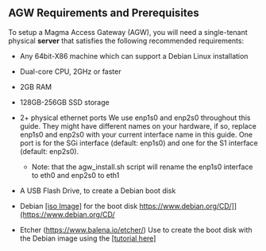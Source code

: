 ## AGW Requirements and Prerequisites

To setup a Magma Access Gateway (AGW), you will need a single-tenant physical **server** that satisfies the following recommended
requirements:

-   Any 64bit-X86 machine which can support a Debian Linux installation

-   Dual-core CPU, 2GHz or faster

-   2GB RAM

-   128GB-256GB SSD storage

-   2+ physical ethernet ports 
    We use enp1s0 and enp2s0 throughout this guide. They might have
    different names on your hardware, if so, replace enp1s0 and enp2s0
    with your current interface name in this guide. One port is for
    the SGi interface (default: enp1s0) and one for the S1 interface
    (default: enp2s0).

    -   Note: that the agw_install.sh script will rename the enp1s0 interface to eth0 and enp2s0 to eth1

-   A USB Flash Drive, to create a Debian boot disk

-   Debian [[iso
    Image]](http://cdimage.debian.org/mirror/cdimage/archive/9.9.0/amd64/iso-cd/debian-9.9.0-amd64-netinst.iso) for the boot disk
    https://www.debian.org/CD/]](https://www.debian.org/CD/

-   Etcher (https://www.balena.io/etcher/)
    Use to create the boot disk with the Debian image using the [[tutorial
    here]](https://tutorials.ubuntu.com/tutorial/tutorial-create-a-usb-stick-on-macos#0)
